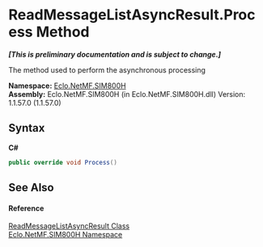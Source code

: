 # ReadMessageListAsyncResult.Process Method 
 _**\[This is preliminary documentation and is subject to change.\]**_

The method used to perform the asynchronous processing

**Namespace:**&nbsp;<a href="N_Eclo_NetMF_SIM800H">Eclo.NetMF.SIM800H</a><br />**Assembly:**&nbsp;Eclo.NetMF.SIM800H (in Eclo.NetMF.SIM800H.dll) Version: 1.1.57.0 (1.1.57.0)

## Syntax

**C#**<br />
``` C#
public override void Process()
```


## See Also


#### Reference
<a href="T_Eclo_NetMF_SIM800H_ReadMessageListAsyncResult">ReadMessageListAsyncResult Class</a><br /><a href="N_Eclo_NetMF_SIM800H">Eclo.NetMF.SIM800H Namespace</a><br />